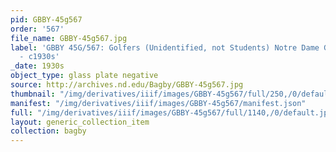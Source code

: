 ```yaml
---
pid: GBBY-45g567
order: '567'
file_name: GBBY-45g567.jpg
label: 'GBBY 45G/567: Golfers (Unidentified, not Students) Notre Dame Golf Course
  - c1930s'
_date: 1930s
object_type: glass plate negative
source: http://archives.nd.edu/Bagby/GBBY-45g567.jpg
thumbnail: "/img/derivatives/iiif/images/GBBY-45g567/full/250,/0/default.jpg"
manifest: "/img/derivatives/iiif/images/GBBY-45g567/manifest.json"
full: "/img/derivatives/iiif/images/GBBY-45g567/full/1140,/0/default.jpg"
layout: generic_collection_item
collection: bagby
---
```

